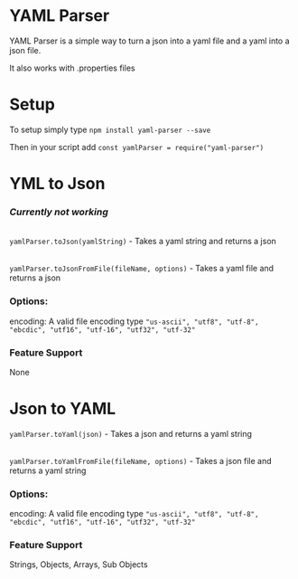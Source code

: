 # YAML Parser

YAML Parser is a simple way to turn a json into a yaml file and a yaml into a json file.

It also works with .properties files



# Setup

To setup simply type `npm install yaml-parser --save`

Then in your script add `const yamlParser = require("yaml-parser")`



# YML to Json
### ***Currently not working***
\
`yamlParser.toJson(yamlString)` - Takes a yaml string and returns a json

\
`yamlParser.toJsonFromFile(fileName, options)` - Takes a yaml file and returns a json

### Options:
encoding: A valid file encoding type `"us-ascii", "utf8", "utf-8", "ebcdic", "utf16", "utf-16", "utf32", "utf-32"`

### Feature Support
None



# Json to YAML

`yamlParser.toYaml(json)` - Takes a json and returns a yaml string

\
`yamlParser.toYamlFromFile(fileName, options)` - Takes a json file and returns a yaml string

### Options:
encoding: A valid file encoding type `"us-ascii", "utf8", "utf-8", "ebcdic", "utf16", "utf-16", "utf32", "utf-32"`

### Feature Support
Strings,
Objects,
Arrays,
Sub Objects
